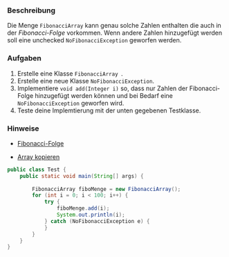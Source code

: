 ### Beschreibung

Die Menge `FibonacciArray` kann genau solche Zahlen enthalten die auch in der *Fibonacci-Folge* vorkommen. Wenn andere Zahlen hinzugefügt werden soll eine unchecked `NoFibonacciException` geworfen werden.

### Aufgaben

1. Erstelle eine Klasse `FibonacciArray `.
2. Erstelle eine neue Klasse `NoFibonacciException`.
3. Implementiere `void add(Integer i)` so, dass nur Zahlen der Fibonacci-Folge hinzugefügt werden können und bei Bedarf eine `NoFibonacciException` geworfen wird.
4. Teste deine Implemtierung mit der unten gegebenen Testklasse.

### Hinweise

 - [Fibonacci-Folge](https://de.wikipedia.org/wiki/Fibonacci-Folge)

 - [Array kopieren](http://stackoverflow.com/a/5067621/4113940)

 
```java
public class Test {
	public static void main(String[] args) {
		
		FibonacciArray fiboMenge = new FibonacciArray();
		for (int i = 0; i < 100; i++) { 
			try {
				fiboMenge.add(i);
				System.out.println(i);
			} catch (NoFibonacciException e) {
			} 
		}
	} 
}
```
